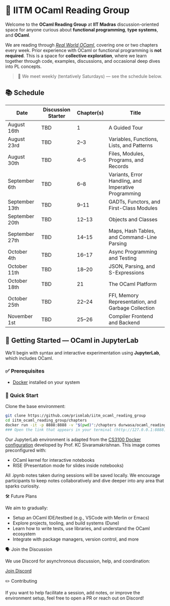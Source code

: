 # 🐫 IITM OCaml Reading Group

Welcome to the **OCaml Reading Group** at **IIT Madras**  discussion-oriented space for anyone curious about **functional programming**, **type systems**, and **OCaml**.

We are reading through _[Real World OCaml](https://dev.realworldocaml.org/)_, covering one or two chapters every week. Prior experience with OCaml or functional programming is **not required**. This is a space for **collective exploration**, where we learn together through code, examples, discussions, and occasional deep dives into PL concepts.

> 📅 We meet weekly (tentatively Saturdays) — see the schedule below.

## 📚 Schedule

| Date           | Discussion Starter | Chapter(s) | Title                                                |
| -------------- | ------------------ | ---------- | ---------------------------------------------------- |
| August 16th    | TBD                | 1          | A Guided Tour                                        |
| August 23rd    | TBD                | 2–3        | Variables, Functions, Lists, and Patterns            |
| August 30th    | TBD                | 4–5        | Files, Modules, Programs, and Records                |
| September 6th  | TBD                | 6–8        | Variants, Error Handling, and Imperative Programming |
| September 13th | TBD                | 9–11       | GADTs, Functors, and First-Class Modules             |
| September 20th | TBD                | 12–13      | Objects and Classes                                  |
| September 27th | TBD                | 14–15      | Maps, Hash Tables, and Command-Line Parsing          |
| October 4th    | TBD                | 16–17      | Async Programming and Testing                        |
| October 11th   | TBD                | 18–20      | JSON, Parsing, and S-Expressions                     |
| October 18th   | TBD                | 21         | The OCaml Platform                                   |
| October 25th   | TBD                | 22–24      | FFI, Memory Representation, and Garbage Collection   |
| November 1st   | TBD                | 25–26      | Compiler Frontend and Backend                        |

## 🧪 Getting Started — OCaml in JupyterLab

We’ll begin with syntax and interactive experimentation using **JupyterLab**, which includes OCaml.

### ✅ Prerequisites
- [Docker](https://www.docker.com/get-started) installed on your system

### 🔧 Quick Start

Clone the base environment:

``` bash
git clone https://github.com/prismlab/iitm_ocaml_reading_group
cd iitm_ocaml_reading_group/chapters
docker run -it -p 8888:8888 -v "$(pwd)":/chapters durwasa/ocaml_reading_group
### Open the link that appears in your terminal (http://127.0.0.1:8888) to access the environment.

```

Our JupyterLab environment is adapted from the [CS3100 Docker configuration](https://github.com/kayceesrk/cs3100_m25/tree/main/_docker) developed by Prof. KC Sivaramakrishnan.
This image comes preconfigured with:
 - OCaml kernel for interactive notebooks
 - RISE (Presentation mode for slides inside notebooks)
 

All .ipynb notes taken during sessions will be saved locally. We encourage participants to keep notes collaboratively and dive deeper into any area that sparks curiosity.

🛠️ Future Plans

We aim to gradually:
- Setup an OCaml IDE/testbed (e.g., VSCode with Merlin or Emacs)
- Explore projects, tooling, and build systems (Dune)
- Learn how to write tests, use libraries, and understand the OCaml ecosystem
- Integrate with package managers, version control, and more

🗣️ Join the Discussion

We use Discord for asynchronous discussion, help, and coordination:

[Join Discord](https://discord.gg/hDZSGVMNgV)


✏️ Contributing

If you want to help facilitate a session, add notes, or improve the environment setup, feel free to open a PR or reach out on Discord!

